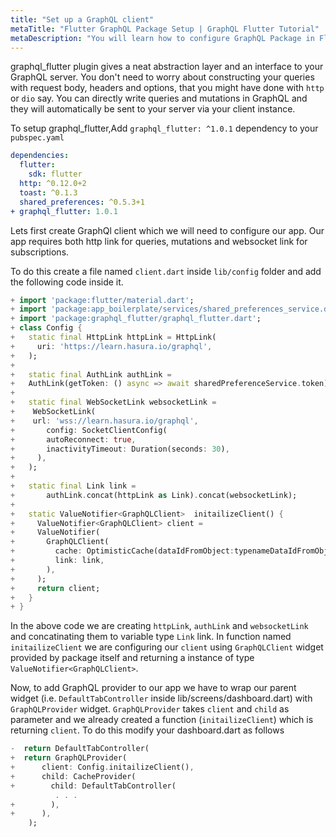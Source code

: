 ```yaml
---
title: "Set up a GraphQL client"
metaTitle: "Flutter GraphQL Package Setup | GraphQL Flutter Tutorial"
metaDescription: "You will learn how to configure GraphQL Package in Flutter by importing graphql_flutter dependency"
---
```


graphql_flutter plugin gives a neat abstraction layer and an interface to your GraphQL server. You don't need to worry about constructing your queries with request body, headers and options, that you might have done with `http` or `dio` say. You can directly write queries and mutations in GraphQL and they will automatically be sent to your server via your client instance.

To setup graphql_flutter,Add `graphql_flutter: ^1.0.1` dependency to your `pubspec.yaml`

```yaml
dependencies:
  flutter:
    sdk: flutter
  http: ^0.12.0+2
  toast: ^0.1.3
  shared_preferences: ^0.5.3+1
+ graphql_flutter: 1.0.1
```

Lets first create GraphQl client which we will need to configure our app. Our app requires both http link for queries, mutations and websocket link for subscriptions.

To do this create a file named `client.dart` inside `lib/config` folder and add the following code inside it.

```dart
+ import 'package:flutter/material.dart';
+ import 'package:app_boilerplate/services/shared_preferences_service.dart';
+ import 'package:graphql_flutter/graphql_flutter.dart';
+ class Config {
+   static final HttpLink httpLink = HttpLink(
+     uri: 'https://learn.hasura.io/graphql',
+   );
+
+   static final AuthLink authLink =
+   AuthLink(getToken: () async => await sharedPreferenceService.token);
+
+   static final WebSocketLink websocketLink =
+    WebSocketLink(
+    url: 'wss://learn.hasura.io/graphql',
+       config: SocketClientConfig(
+       autoReconnect: true,
+       inactivityTimeout: Duration(seconds: 30),
+     ),
+   );
+
+   static final Link link =
+       authLink.concat(httpLink as Link).concat(websocketLink);
+
+   static ValueNotifier<GraphQLClient>  initailizeClient() {
+     ValueNotifier<GraphQLClient> client =
+     ValueNotifier(
+       GraphQLClient(
+         cache: OptimisticCache(dataIdFromObject:typenameDataIdFromObject),
+         link: link,
+       ),
+     );
+     return client;
+   }
+ }
```

In the above code we are creating `httpLink`, `authLink` and `websocketLink` and concatinating them to variable type `Link` link. In function named `initailizeClient` we are configuring our `client` using `GraphQLClient` widget provided by package itself and returning a instance of type `ValueNotifier<GraphQLClient>`.

Now, to add GraphQL provider to our app we have to wrap our parent widget (i.e. `DefaultTabController` inside lib/screens/dashboard.dart) with `GraphQLProvider` widget. `GraphQLProvider` takes `client` and `child` as parameter and we already created a function (`initailizeClient`) which is returning `client`. To do this modify your dashboard.dart as follows

```dart
-  return DefaultTabController(
+  return GraphQLProvider(
+      client: Config.initailizeClient(),
+      child: CacheProvider(
+        child: DefaultTabController(
          . . .
+        ),
+      ),
    );
```
